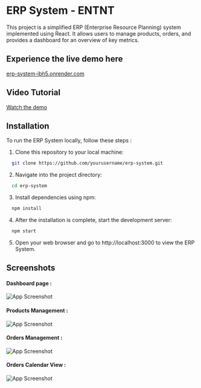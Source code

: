 
# ERP System - ENTNT

This project is a simplified ERP (Enterprise Resource Planning) system implemented using React. It allows users to manage products, orders, and provides a dashboard for an overview of key metrics.

## Experience the live demo here

[erp-system-ibh5.onrender.com](https://erp-system-ibh5.onrender.com)

## Video Tutorial
[Watch the demo](https://youtu.be/jBqRmSECge0)

## Installation

To run the ERP System locally, follow these steps :

1. Clone this repository to your local machine:

```bash
  git clone https://github.com/yourusername/erp-system.git
```
    
2. Navigate into the project directory:

```bash
  cd erp-system
```

3. Install dependencies using npm:

```bash
  npm install
```

4. After the installation is complete, start the development server:
```bash
  npm start
```

5. Open your web browser and go to http://localhost:3000 to view the ERP System.
## Screenshots

#### Dashboard page : 

![App Screenshot](https://res.cloudinary.com/dpduqkvf0/image/upload/v1710423101/ERP%20System/pgjumw6aq3h7ju7lcv1e.png)

#### Products Management : 

![App Screenshot](https://res.cloudinary.com/dpduqkvf0/image/upload/v1710423102/ERP%20System/ovonqwf3cobnxnhhdlj7.png)

#### Orders Management : 

![App Screenshot](https://res.cloudinary.com/dpduqkvf0/image/upload/v1710423101/ERP%20System/urvgz4rrkdybgso1fv4v.png)

#### Orders Calendar View : 

![App Screenshot](https://res.cloudinary.com/dpduqkvf0/image/upload/v1710423101/ERP%20System/mcc62ocd4b91emevhrur.png)
